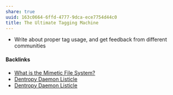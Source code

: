 ```yaml
---
share: true
uuid: 163c0664-6ffd-4777-9dca-ece7754d44c0
title: The Ultimate Tagging Machine
---
```

* Write about proper tag usage, and get feedback from different communities


#### Backlinks

* [What is the Mimetic File System?](/d6bc0e0e-54f2-4389-a143-3bb60f8daa61)
* [Dentropy Daemon Listicle](/15c66694-3dc9-4115-afb8-887a6e52ffea)
* [Dentropy Daemon Listicle](/15c66694-3dc9-4115-afb8-887a6e52ffea)